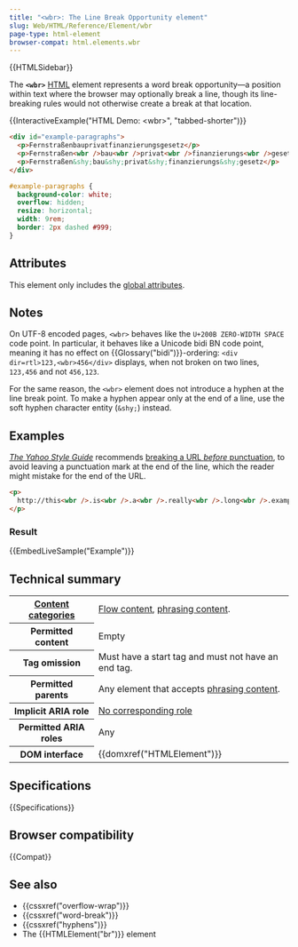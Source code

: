 ```yaml
---
title: "<wbr>: The Line Break Opportunity element"
slug: Web/HTML/Reference/Element/wbr
page-type: html-element
browser-compat: html.elements.wbr
---
```


{{HTMLSidebar}}

The **`<wbr>`** [HTML](/en-US/docs/Web/HTML) element represents a word break opportunity—a position within text where the browser may optionally break a line, though its line-breaking rules would not otherwise create a break at that location.

{{InteractiveExample("HTML Demo: &lt;wbr&gt;", "tabbed-shorter")}}

```html interactive-example
<div id="example-paragraphs">
  <p>Fernstraßenbauprivatfinanzierungsgesetz</p>
  <p>Fernstraßen<wbr />bau<wbr />privat<wbr />finanzierungs<wbr />gesetz</p>
  <p>Fernstraßen&shy;bau&shy;privat&shy;finanzierungs&shy;gesetz</p>
</div>
```

```css interactive-example
#example-paragraphs {
  background-color: white;
  overflow: hidden;
  resize: horizontal;
  width: 9rem;
  border: 2px dashed #999;
}
```

## Attributes

This element only includes the [global attributes](/en-US/docs/Web/HTML/Reference/Global_attributes).

## Notes

On UTF-8 encoded pages, `<wbr>` behaves like the `U+200B ZERO-WIDTH SPACE` code point. In particular, it behaves like a Unicode bidi BN code point, meaning it has no effect on {{Glossary("bidi")}}-ordering: `<div dir=rtl>123,<wbr>456</div>` displays, when not broken on two lines, `123,456` and not `456,123`.

For the same reason, the `<wbr>` element does not introduce a hyphen at the line break point. To make a hyphen appear only at the end of a line, use the soft hyphen character entity (`&shy;`) instead.

## Examples

_[The Yahoo Style Guide](https://web.archive.org/web/20121014054923/http://styleguide.yahoo.com/)_ recommends [breaking a URL _before_ punctuation](https://web.archive.org/web/20121105171040/http://styleguide.yahoo.com/editing/treat-abbreviations-capitalization-and-titles-consistently/website-names-and-addresses), to avoid leaving a punctuation mark at the end of the line, which the reader might mistake for the end of the URL.

```html
<p>
  http://this<wbr />.is<wbr />.a<wbr />.really<wbr />.long<wbr />.example<wbr />.com/With<wbr />/deeper<wbr />/level<wbr />/pages<wbr />/deeper<wbr />/level<wbr />/pages<wbr />/deeper<wbr />/level<wbr />/pages<wbr />/deeper<wbr />/level<wbr />/pages<wbr />/deeper<wbr />/level<wbr />/pages
</p>
```

### Result

{{EmbedLiveSample("Example")}}

## Technical summary

<table class="properties">
  <tbody>
    <tr>
      <th scope="row">
        <a href="/en-US/docs/Web/HTML/Guides/Content_categories"
          >Content categories</a
        >
      </th>
      <td>
        <a href="/en-US/docs/Web/HTML/Guides/Content_categories#flow_content"
          >Flow content</a
        >,
        <a href="/en-US/docs/Web/HTML/Guides/Content_categories#phrasing_content"
          >phrasing content</a
        >.
      </td>
    </tr>
    <tr>
      <th scope="row">Permitted content</th>
      <td>Empty</td>
    </tr>
    <tr>
      <th scope="row">Tag omission</th>
      <td>Must have a start tag and must not have an end tag.</td>
    </tr>
    <tr>
      <th scope="row">Permitted parents</th>
      <td>
        Any element that accepts
        <a href="/en-US/docs/Web/HTML/Guides/Content_categories#phrasing_content"
          >phrasing content</a
        >.
      </td>
    </tr>
    <tr>
      <th scope="row">Implicit ARIA role</th>
      <td>
        <a href="https://www.w3.org/TR/html-aria/#dfn-no-corresponding-role"
          >No corresponding role</a
        >
      </td>
    </tr>
    <tr>
      <th scope="row">Permitted ARIA roles</th>
      <td>Any</td>
    </tr>
    <tr>
      <th scope="row">DOM interface</th>
      <td>{{domxref("HTMLElement")}}</td>
    </tr>
  </tbody>
</table>

## Specifications

{{Specifications}}

## Browser compatibility

{{Compat}}

## See also

- {{cssxref("overflow-wrap")}}
- {{cssxref("word-break")}}
- {{cssxref("hyphens")}}
- The {{HTMLElement("br")}} element
